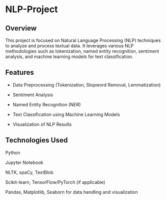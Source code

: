 # NLP-Project
## Overview
This project is focused on Natural Language Processing (NLP) techniques to analyze and process textual data. It leverages various NLP methodologies such as tokenization, named entity recognition, sentiment analysis, and machine learning models for text classification.
## Features
* Data Preprocessing (Tokenization, Stopword Removal, Lemmatization)

* Sentiment Analysis

* Named Entity Recognition (NER)

* Text Classification using Machine Learning Models

* Visualization of NLP Results

## Technologies Used

Python

Jupyter Notebook

NLTK, spaCy, TextBlob

Scikit-learn, TensorFlow/PyTorch (if applicable)

Pandas, Matplotlib, Seaborn for data handling and visualization
